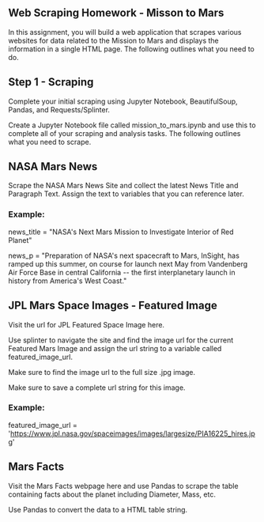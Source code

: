 ## Web Scraping Homework - Misson to Mars
In this assignment, you will build a web application that scrapes various websites for data related to the Mission to Mars and displays the information in a single HTML page. The following outlines what you need to do.

## Step 1 - Scraping
Complete your initial scraping using Jupyter Notebook, BeautifulSoup, Pandas, and Requests/Splinter.

Create a Jupyter Notebook file called mission_to_mars.ipynb and use this to complete all of your scraping and analysis tasks. The following outlines what you need to scrape.

## NASA Mars News

Scrape the NASA Mars News Site and collect the latest News Title and Paragraph Text. Assign the text to variables that you can reference later.

### Example:
news_title = "NASA's Next Mars Mission to Investigate Interior of Red Planet"

news_p = "Preparation of NASA's next spacecraft to Mars, InSight, has ramped up this summer, on course for launch next May from Vandenberg Air Force Base in central California -- the first interplanetary launch in history from America's West Coast."

## JPL Mars Space Images - Featured Image

Visit the url for JPL Featured Space Image here.

Use splinter to navigate the site and find the image url for the current Featured Mars Image and assign the url string to a variable called featured_image_url.

Make sure to find the image url to the full size .jpg image.

Make sure to save a complete url string for this image.

### Example:
featured_image_url = 'https://www.jpl.nasa.gov/spaceimages/images/largesize/PIA16225_hires.jpg'


## Mars Facts

Visit the Mars Facts webpage here and use Pandas to scrape the table containing facts about the planet including Diameter, Mass, etc.

Use Pandas to convert the data to a HTML table string.

